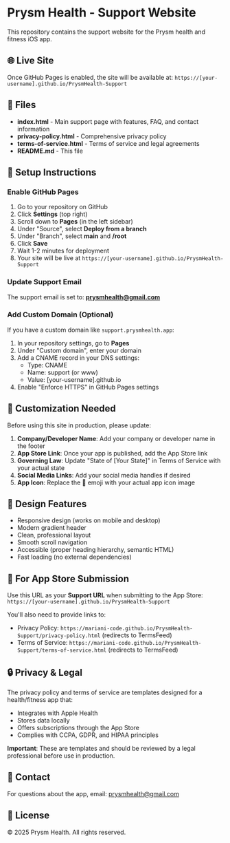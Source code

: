 # Prysm Health - Support Website

This repository contains the support website for the Prysm health and fitness iOS app.

## 🌐 Live Site

Once GitHub Pages is enabled, the site will be available at:
`https://[your-username].github.io/PrysmHealth-Support`

## 📁 Files

- **index.html** - Main support page with features, FAQ, and contact information
- **privacy-policy.html** - Comprehensive privacy policy
- **terms-of-service.html** - Terms of service and legal agreements
- **README.md** - This file

## 🚀 Setup Instructions

### Enable GitHub Pages

1. Go to your repository on GitHub
2. Click **Settings** (top right)
3. Scroll down to **Pages** (in the left sidebar)
4. Under "Source", select **Deploy from a branch**
5. Under "Branch", select **main** and **/root**
6. Click **Save**
7. Wait 1-2 minutes for deployment
8. Your site will be live at `https://[your-username].github.io/PrysmHealth-Support`

### Update Support Email

The support email is set to: **prysmhealth@gmail.com**

### Add Custom Domain (Optional)

If you have a custom domain like `support.prysmhealth.app`:

1. In your repository settings, go to **Pages**
2. Under "Custom domain", enter your domain
3. Add a CNAME record in your DNS settings:
   - Type: CNAME
   - Name: support (or www)
   - Value: [your-username].github.io
4. Enable "Enforce HTTPS" in GitHub Pages settings

## 📝 Customization Needed

Before using this site in production, please update:

1. **Company/Developer Name**: Add your company or developer name in the footer
3. **App Store Link**: Once your app is published, add the App Store link
4. **Governing Law**: Update "State of [Your State]" in Terms of Service with your actual state
5. **Social Media Links**: Add your social media handles if desired
6. **App Icon**: Replace the 💎 emoji with your actual app icon image

## 🎨 Design Features

- Responsive design (works on mobile and desktop)
- Modern gradient header
- Clean, professional layout
- Smooth scroll navigation
- Accessible (proper heading hierarchy, semantic HTML)
- Fast loading (no external dependencies)

## 📱 For App Store Submission

Use this URL as your **Support URL** when submitting to the App Store:
`https://[your-username].github.io/PrysmHealth-Support`

You'll also need to provide links to:
- Privacy Policy: `https://mariani-code.github.io/PrysmHealth-Support/privacy-policy.html` (redirects to TermsFeed)
- Terms of Service: `https://mariani-code.github.io/PrysmHealth-Support/terms-of-service.html` (redirects to TermsFeed)

## 🔒 Privacy & Legal

The privacy policy and terms of service are templates designed for a health/fitness app that:
- Integrates with Apple Health
- Stores data locally
- Offers subscriptions through the App Store
- Complies with CCPA, GDPR, and HIPAA principles

**Important**: These are templates and should be reviewed by a legal professional before use in production.

## 📧 Contact

For questions about the app, email: prysmhealth@gmail.com

## 📄 License

© 2025 Prysm Health. All rights reserved.
